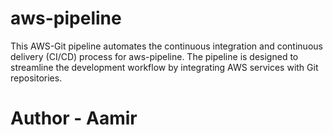 # aws-pipeline
This AWS-Git pipeline automates the continuous integration and continuous delivery (CI/CD) process for aws-pipeline. The pipeline is designed to streamline the development workflow by integrating AWS services with Git repositories.
# Author - Aamir
